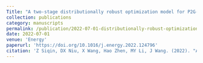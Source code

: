 ```yaml
---
Title: "A two-stage distributionally robust optimization model for P2G-CCHP microgrid considering uncertainty and carbon emission"
collection: publications
category: manuscripts
permalink: /publication/2022-07-01-distributionally-robust-optimization
date: 2022-07-01
venue: 'Energy'
paperurl: 'https://doi.org/10.1016/j.energy.2022.124796'
citation: 'Z Siqin, DX Niu, X Wang, Hao Zhen, MY Li, J Wang. (2022). "A two-stage distributionally robust optimization model for P2G-CCHP microgrid considering uncertainty and carbon emission." <i>Energy</i>. 260, 124796.'
---
```


